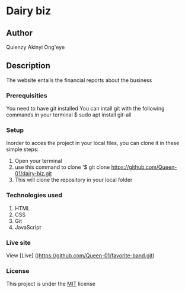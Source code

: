 # Dairy biz
## Author
Quienzy Akinyi Ong'eye
## Description
The website entails the financial reports about the business
### Prerequisities
You need to have git installed
You can intall git with the following commands in your terminal
$ sudo apt install git-all
### Setup
Inorder to acces the project in your local files, you can clone it in these simple steps:
1. Open your terminal
1. use this command to clone '$ git clone https://github.com/Queen-01/dairy-biz.git
1. This will clone the repository in your local folder
### Technologies used
1. HTML
1. CSS
1. Git
1. JavaScript
### Live site
View [Live] ()https://github.com/Queen-01/favorite-band.git)
### License
This project is under the [MIT](LICENSE) license